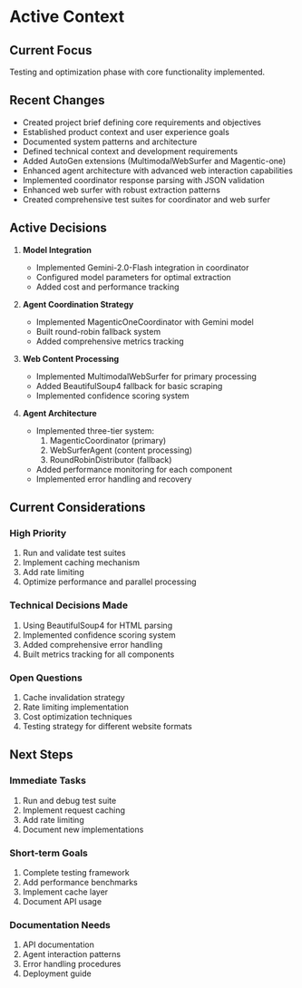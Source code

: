 # Active Context

## Current Focus
Testing and optimization phase with core functionality implemented.

## Recent Changes
- Created project brief defining core requirements and objectives
- Established product context and user experience goals
- Documented system patterns and architecture
- Defined technical context and development requirements
- Added AutoGen extensions (MultimodalWebSurfer and Magentic-one)
- Enhanced agent architecture with advanced web interaction capabilities
- Implemented coordinator response parsing with JSON validation
- Enhanced web surfer with robust extraction patterns
- Created comprehensive test suites for coordinator and web surfer

## Active Decisions
1. **Model Integration**
   - Implemented Gemini-2.0-Flash integration in coordinator
   - Configured model parameters for optimal extraction
   - Added cost and performance tracking

2. **Agent Coordination Strategy**
   - Implemented MagenticOneCoordinator with Gemini model
   - Built round-robin fallback system
   - Added comprehensive metrics tracking

3. **Web Content Processing**
   - Implemented MultimodalWebSurfer for primary processing
   - Added BeautifulSoup4 fallback for basic scraping
   - Implemented confidence scoring system

4. **Agent Architecture**
   - Implemented three-tier system:
     1. MagenticCoordinator (primary)
     2. WebSurferAgent (content processing)
     3. RoundRobinDistributor (fallback)
   - Added performance monitoring for each component
   - Implemented error handling and recovery

## Current Considerations

### High Priority
1. Run and validate test suites
2. Implement caching mechanism
3. Add rate limiting
4. Optimize performance and parallel processing

### Technical Decisions Made
1. Using BeautifulSoup4 for HTML parsing
2. Implemented confidence scoring system
3. Added comprehensive error handling
4. Built metrics tracking for all components

### Open Questions
1. Cache invalidation strategy
2. Rate limiting implementation
3. Cost optimization techniques
4. Testing strategy for different website formats

## Next Steps

### Immediate Tasks
1. Run and debug test suite
2. Implement request caching
3. Add rate limiting
4. Document new implementations

### Short-term Goals
1. Complete testing framework
2. Add performance benchmarks
3. Implement cache layer
4. Document API usage

### Documentation Needs
1. API documentation
2. Agent interaction patterns
3. Error handling procedures
4. Deployment guide
